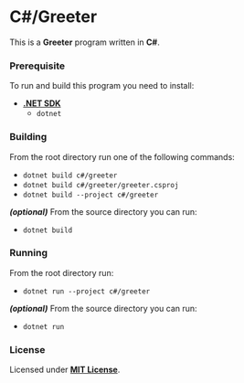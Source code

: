 # C#/Greeter

This is a **Greeter** program written in **C#**.

### Prerequisite

To run and build this program you need to install:

* [**.NET SDK**](https://dotnet.microsoft.com/)
  * `dotnet`

### Building

From the root directory run one of the following commands:

* `dotnet build c#/greeter`
* `dotnet build c#/greeter/greeter.csproj`
* `dotnet build --project c#/greeter`

_**(optional)**_ From the source directory you can run:

* `dotnet build`

### Running

From the root directory run:

* `dotnet run --project c#/greeter`

_**(optional)**_ From the source directory you can run:

* `dotnet run`

### License

Licensed under [**MIT License**](https://github.com/altersabeh/codes/blob/main/LICENSE).
